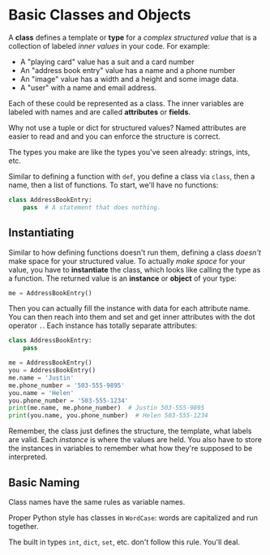 # Basic Classes and Objects

A **class** defines a template or **type** for a _complex structured value_ that is a collection of labeled _inner values_ in your code.
For example:

* A "playing card" value has a suit and a card number
* An "address book entry" value has a name and a phone number
* An "image" value has a width and a height and some image data.
* A "user" with a name and email address.

Each of these could be represented as a class.
The inner variables are labeled with names and are called **attributes** or **fields**.

Why not use a tuple or dict for structured values?
Named attributes are easier to read and and you can enforce the structure is correct.

The types you make are like the types you've seen already: strings, ints, etc.

Similar to defining a function with `def`, you define a class via `class`, then a name, then a list of functions.
To start, we'll have no functions:

```py
class AddressBookEntry:
    pass  # A statement that does nothing.
```

## Instantiating

Similar to how defining functions doesn't run them, defining a class _doesn't_ make space for your structured value.
To actually _make space_ for your value, you have to **instantiate** the class, which looks like calling the type as a function.
The returned value is an **instance** or **object** of your type:

```python
me = AddressBookEntry()
```

Then you can actually fill the instance with data for each attribute name.
You can then reach into them and set and get inner attributes with the dot operator `.`.
Each instance has totally separate attributes:

```py
class AddressBookEntry:
    pass

me = AddressBookEntry()
you = AddressBookEntry()
me.name = 'Justin'
me.phone_number = '503-555-9895'
you.name = 'Helen'
you.phone_number = '503-555-1234'
print(me.name, me.phone_number)  # Justin 503-555-9895
print(you.name, you.phone_number)  # Helen 503-555-1234
```

Remember, the class just defines the structure, the template, what labels are valid.
Each _instance_ is where the values are held.
You also have to store the instances in variables to remember what how they're supposed to be interpreted.

## Basic Naming

Class names have the same rules as variable names.

Proper Python style has classes in `WordCase`:
words are capitalized and run together.

The built in types `int`, `dict`, `set`, etc. don't follow this rule.
You'll deal.

